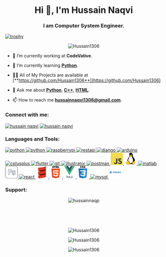 <h1 align="center">Hi 👋, I'm Hussain Naqvi</h1>
<h3 align="center">I am Computer System Engineer.</h3>

[![trophy](https://github-profile-trophy.vercel.app/?username=Hussain1306&theme=onedark)](https://github.com/ryo-ma/github-profile-trophy)
<p align="left"> <a href="https://github-profile-trophy.vercel.app/?Hussain1306=ryo-ma&theme=onedark)](https://github.com/ryo-ma/github-profile-trophy" /></a> </p>

<p align="center"> <img src="https://visitor-badge.laobi.icu/badge?page_id=Hussain1306.Hussain1306" alt="Hussain1306" /> </p>

- 🔭 I’m currently working at **CodeVative**.

- 🌱 I’m currently learning [**Python**](https://www.python.org).

- 👨‍💻 All of My Projects are available at [**https://github.com/Hussain1306**](https://github.com/Hussain1306)

- 💬 Ask me about [**Python**](https://www.python.org), [**C++**](https://www.w3schools.com/cpp/), [**HTML**](https://www.w3schools.com/html/).

- 📫 How to reach me **hussainnaqvi1306@gmail.com**.

<h3 align="left">Connect with me:</h3>
<p align="left">
<a href="https://linkedin.com/in/hussain naqvi" target="blank"><img align="center" src="https://raw.githubusercontent.com/rahuldkjain/github-profile-readme-generator/master/src/images/icons/Social/linked-in-alt.svg" alt="hussain naqvi" height="30" width="40" /></a>
<a href="https://fb.com/hussain naqvi" target="blank"><img align="center" src="https://raw.githubusercontent.com/rahuldkjain/github-profile-readme-generator/master/src/images/icons/Social/facebook.svg" alt="hussain naqvi" height="30" width="40" /></a>
</p>

<h3 align="left">Languages and Tools:</h3>
<p align="left"> <a href="https://www.python.org" target="_blank"> <img src="https://techstack-generator.vercel.app/python-icon.svg" alt="python" width="40" height="40"/> </a> 
<a href="https://github.com" target="_blank"> <img src="https://techstack-generator.vercel.app/github-icon.svg" alt="python" width="40" height="40"/> </a> 
<a href="https://www.raspberrypi.com/" target="_blank"> <img src="https://techstack-generator.vercel.app/raspberrypi-icon.svg" alt="raspberrypi" width="40" height="40"/> </a> 
<a href="https://en.wikipedia.org/wiki/REST" target="_blank"> <img src="https://techstack-generator.vercel.app/restapi-icon.svg" alt="restapi" width="40" height="40"/> </a> 
<a href="https://www.djangoproject.com/" target="_blank" rel="noreferrer"> <img src="https://techstack-generator.vercel.app/django-icon.svg" alt="django" width="40" height="40"/> </a> <a href="https://www.arduino.cc/" target="_blank"> <img src="https://cdn.worldvectorlogo.com/logos/arduino-1.svg" alt="arduino" width="40" height="40"/> </a> <a href="https://www.w3schools.com/cpp/" target="_blank"> <img src="https://techstack-generator.vercel.app/cpp-icon.svg" alt="cplusplus" width="40" height="40"/> </a>  <a href="https://flutter.dev" target="_blank"> <img src="https://www.vectorlogo.zone/logos/flutterio/flutterio-icon.svg" alt="flutter" width="40" height="40"/> </a> <a href="https://git-scm.com/" target="_blank"> <img src="https://www.vectorlogo.zone/logos/git-scm/git-scm-icon.svg" alt="git" width="40" height="40"/> </a> <a href="https://www.adobe.com/in/products/illustrator.html" target="_blank"> <img src="https://www.vectorlogo.zone/logos/adobe_illustrator/adobe_illustrator-icon.svg" alt="illustrator" width="40" height="40"/> </a> <a href="https://postman.com" target="_blank" rel="noreferrer"> <img src="https://www.vectorlogo.zone/logos/getpostman/getpostman-icon.svg" alt="postman" width="40" height="40"/> </a> <a href="https://developer.mozilla.org/en-US/docs/Web/JavaScript" target="_blank"> <img src="https://raw.githubusercontent.com/devicons/devicon/master/icons/javascript/javascript-original.svg" alt="javascript" width="40" height="40"/> </a> <a href="https://www.linux.org/" target="_blank"> <img src="https://raw.githubusercontent.com/devicons/devicon/master/icons/linux/linux-original.svg" alt="linux" width="40" height="40"/> </a> <a href="https://www.mathworks.com/" target="_blank"> <img src="https://upload.wikimedia.org/wikipedia/commons/2/21/Matlab_Logo.png" alt="matlab" width="40" height="40"/> </a> <a href="https://www.photoshop.com/en" target="_blank"> <img src="https://raw.githubusercontent.com/devicons/devicon/master/icons/photoshop/photoshop-line.svg" alt="photoshop" width="40" height="40"/> </a>  <a href="https://reactjs.org/" target="_blank"> <img src="https://techstack-generator.vercel.app/react-icon.svg" alt="react" width="40" height="40"/> </a> <a href="https://www.scala-lang.org" target="_blank"> <img src="https://raw.githubusercontent.com/devicons/devicon/master/icons/scala/scala-original.svg" alt="scala" width="40" height="40"/> </a> <a href="https://www.w3.org/html/" target="_blank"> <img src="https://raw.githubusercontent.com/devicons/devicon/master/icons/html5/html5-original-wordmark.svg" alt="html5" width="40" height="40"/> </a> <a href="https://vuejs.org/" target="_blank" rel="noreferrer"> <img src="https://raw.githubusercontent.com/devicons/devicon/master/icons/vuejs/vuejs-original-wordmark.svg" alt="vuejs" width="40" height="40"/> </a> <a href="https://www.w3schools.com/css/" target="_blank"> <img src="https://raw.githubusercontent.com/devicons/devicon/master/icons/css3/css3-original-wordmark.svg" alt="css3" width="40" height="40"/> </a> <a href="https://www.mysql.com/" target="_blank"> <img src="https://techstack-generator.vercel.app/mysql-icon.svg" alt="mysql" width="40" height="40"/> </a> <a href="https://webpack.js.org" target="_blank" rel="noreferrer"> <img src="https://raw.githubusercontent.com/devicons/devicon/d00d0969292a6569d45b06d3f350f463a0107b0d/icons/webpack/webpack-original-wordmark.svg" alt="webpack" width="40" height="40"/> </a> </p> 
<h3 align="left">Support:</h3>
<p a href="https://www.buymeacoffee.com/hussainnaqp" align="center"><img src="https://cdn.buymeacoffee.com/buttons/v2/default-yellow.png" height="50" width="210" alt="hussainnaqp" /></a></p><br><br><br>
<p align="center"><img src="https://github-readme-stats.vercel.app/api/top-langs/?username=Hussain1306" alt="Hussain1306"/></p>
<p align="center"><img src="https://github-readme-streak-stats.herokuapp.com/?user=Hussain1306&" alt="Hussain1306" /></p>
<p align="center"><img src="https://github-readme-stats.vercel.app/api?username=Hussain1306&show_icons=true&locale=en" alt="Hussain1306" /></p>
